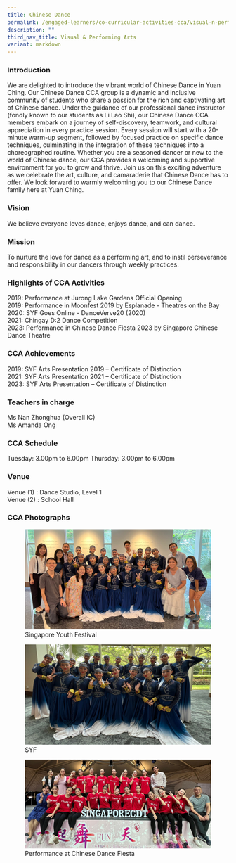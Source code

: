 ```yaml
---
title: Chinese Dance
permalink: /engaged-learners/co-curricular-activities-cca/visual-n-performing-arts/chinese-dance/
description: ""
third_nav_title: Visual & Performing Arts
variant: markdown
---
```

### Introduction

We are delighted to introduce the vibrant world of Chinese Dance in Yuan Ching. Our Chinese Dance CCA group is a dynamic and inclusive community of students who share a passion for the rich and captivating art of Chinese dance. 
Under the guidance of our professional dance instructor (fondly known to our students as Li Lao Shi), our Chinese Dance CCA members embark on a journey of self-discovery, teamwork, and cultural appreciation in every practice session. Every session will start with a 20-minute warm-up segment, followed by focused practice on specific dance techniques, culminating in the integration of these techniques into a choreographed routine.
Whether you are a seasoned dancer or new to the world of Chinese dance, our CCA provides a welcoming and supportive environment for you to grow and thrive. Join us on this exciting adventure as we celebrate the art, culture, and camaraderie that Chinese Dance has to offer. We look forward to warmly welcoming you to our Chinese Dance family here at Yuan Ching.

### Vision
We believe everyone loves dance, enjoys dance, and can dance.


### Mission
To nurture the love for dance as a performing art, and to instil perseverance and responsibility in our dancers through weekly practices.

### Highlights of CCA Activities

2019: Performance at Jurong Lake Gardens Official Opening <br>
2019: Performance in Moonfest 2019 by Esplanade - Theatres on the Bay <br>
2020: SYF Goes Online - DanceVerve20 (2020) <br>
2021: Chingay D:2 Dance Competition <br>
2023: Performance in Chinese Dance Fiesta 2023 by Singapore Chinese Dance Theatre


### CCA  Achievements

2019: SYF Arts Presentation 2019 – Certificate of Distinction <br>
2021: SYF Arts Presentation 2021 – Certificate of Distinction <br>
2023: SYF Arts Presentation – Certificate of Distinction


### Teachers in charge

Ms Nan Zhonghua (Overall IC) <br>
Ms Amanda Ong

### CCA Schedule

Tuesday:  3.00pm to 6.00pm
Thursday: 3.00pm to 6.00pm


### Venue

Venue (1) : Dance Studio, Level 1 <br>
Venue (2) : School Hall

### CCA Photographs


<figure>  
<img src="/images/CN_01.png">  
<figcaption> Singapore Youth Festival </figcaption>  
</figure>

<figure>  
<img src="/images/CN_02.png">  
<figcaption> SYF </figcaption>  
</figure>


<figure>  
<img src="/images/CN_03.png">  
<figcaption> Performance at Chinese Dance Fiesta </figcaption>  
</figure>